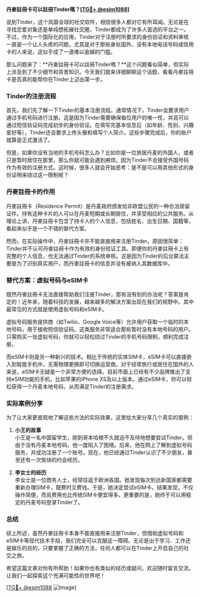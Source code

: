 **丹麥註冊卡可以註冊Tinder嗎？[[TG💪+ @esim1088](https://t.me/s/esim1088)]**

说到Tinder，这个风靡全球的社交软件，相信很多人都对它有所耳闻。无论是在寻找恋爱对象还是单纯想拓展社交圈，Tinder都成为了许多人首选的平台之一。不过，作为一个国际化的应用，Tinder对于注册时所要求的身份验证和资料审核一直是一个让人头疼的问题。尤其是对于那些身处国外、没有本地电话号码或信用卡的人来说，这似乎成了一道难以逾越的门槛。

那么问题来了：**丹麥註冊卡可以註冊Tinder嗎？**这个问题看似简单，但实际上涉及到了不少细节和背景知识。今天我们就来详细聊聊这个话题，看看丹麥註冊卡是否真的能帮你在Tinder上迈出第一步。

### Tinder的注册流程

首先，我们先了解一下Tinder的基本注册流程。通常情况下，Tinder会要求用户通过手机号码进行注册。这是因为Tinder需要确保每位用户的唯一性，并且可以通过短信验证码完成初步的身份验证。在填写完基本信息后（如年龄、性别、兴趣爱好等），Tinder还会要求上传头像和填写个人简介。这些步骤完成后，你的账户就算是正式激活了。

但是，如果你没有当地的手机号码怎么办？比如你是一位旅居丹麦的外国人，或者只是暂时居住在那里，那么你就可能会遇到麻烦。因为Tinder不会接受外国号码作为有效的注册方式。这时候，很多人就会开始思考：是不是可以用其他形式的身份证明来绕过这一限制呢？

### 丹麥註冊卡的作用

丹麥註冊卡（Residence Permit）是丹麦政府颁发给非欧盟公民的一种合法居留证件。持有这种卡片的人可以在丹麦短期或长期居住，并享受相应的公共服务。从理论上讲，丹麥註冊卡包含了持卡人的个人信息，包括姓名、出生日期、国籍等，看起来似乎是一个不错的替代方案。

然而，在实际操作中，丹麥註冊卡并不能直接用来注册Tinder。原因很简单：Tinder并不认可丹麥註冊卡作为有效的身份验证工具。即便你的丹麥註冊卡上有完整的个人信息，也无法通过Tinder的系统审核。这是因为Tinder的后台算法主要是为了识别真实用户，而丹麥註冊卡的信息并没有被纳入其数据库中。

### 替代方案：虚拟号码与eSIM卡

既然丹麥註冊卡无法直接帮助我们注册Tinder，那有没有别的办法呢？答案是肯定的！近年来，随着科技的发展，越来越多的解决方案出现在我们的视野中。其中最常见的方式就是使用虚拟号码和eSIM卡。

虚拟号码服务提供商（如Twilio、Google Voice等）允许用户获取一个临时的本地号码，用于接收短信验证码。这类服务非常适合那些暂时没有本地号码的用户。只需购买一张虚拟号码，你就可以轻松绕过Tinder的手机号码限制，顺利完成注册。

而eSIM卡则是另一种新兴的技术。相比于传统的实体SIM卡，eSIM卡可以直接嵌入到智能手机中，无需物理更换即可切换运营商。对于经常旅行或居住在国外的人来说，eSIM卡无疑是一个非常方便的选择。目前市面上已经有不少品牌推出了支持eSIM功能的手机，比如苹果的iPhone XS及以上版本。通过eSIM卡，你可以轻松获得一个丹麦本地号码，从而满足Tinder的注册需求。

### 实际案例分享

为了让大家更直观地了解这些方法的实际效果，这里给大家分享几个真实的案例：

1. **小王的故事**  
小王是一名中国留学生，刚到哥本哈根不久就迫不及待地想要尝试Tinder。但由于没有丹麦本地号码，他一度陷入了困境。后来，他在网上了解到虚拟号码服务，并成功注册了一个账号。现在，他已经通过Tinder认识了不少朋友，甚至还有一次愉快的约会经历。

2. **李女士的经历**  
李女士是一位商务人士，经常往返于欧洲各国。她发现每次到达新国家都需要重新办理SIM卡，既费时又费钱。于是，她决定尝试eSIM卡。结果发现，不仅操作简便，而且费用也比传统SIM卡便宜得多。更重要的是，她终于可以用稳定的丹麦号码登录Tinder了。

### 总结

综上所述，虽然丹麥註冊卡本身不能直接用来注册Tinder，但借助虚拟号码和eSIM卡等现代技术手段，我们完全可以克服这一障碍。无论是出于学习、工作还是娱乐的目的，只要掌握了正确的方法，任何人都可以在Tinder上开启自己的社交之旅。

希望这篇文章对你有所帮助！如果你也有类似的经历或疑问，欢迎随时留言交流。让我们一起探索这个充满可能性的世界吧！

[[TG💪+ @esim1088](https://t.me/s/esim1088) ![Image](https://i.postimg.cc/4NQfJmqS/Snipaste-2025-05-13-00-14-12.png)]